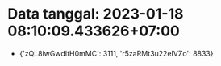 # Data tanggal: 2023-01-18 08:10:09.433626+07:00

* {'zQL8iwGwdItH0mMC': 3111, 'r5zaRMt3u22eIVZo': 8833}
